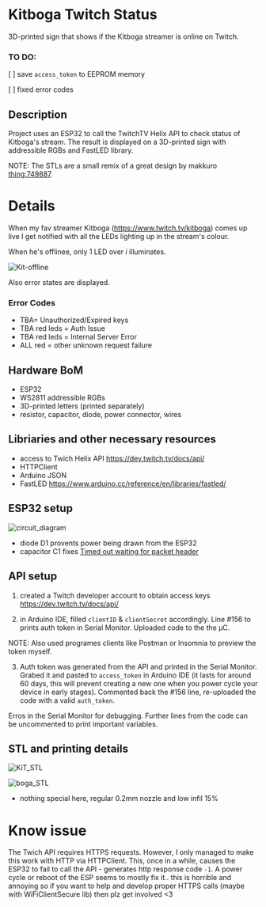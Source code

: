 # Kitboga Twitch Status

3D-printed sign that shows if the Kitboga streamer is online on Twitch.

### TO DO:

[ ] save `access_token` to EEPROM memory

[ ] fixed error codes

## Description

Project uses an ESP32 to call the TwitchTV Helix API to check status of Kitboga's stream. The result is displayed on a 3D-printed sign with addressible RGBs and FastLED library.

NOTE: The STLs are a small remix of a great design by makkuro [thing:749887](https://www.thingiverse.com/thing:749887).

# Details

When my fav streamer Kitboga (https://www.twitch.tv/kitboga) comes up live I get notified with all the LEDs lighting up in the stream's colour.

When he's offlinee, only 1 LED over _i_ illuminates.

![Kit-offline]()

Also error states are displayed.

### Error Codes

- TBA= Unauthorized/Expired keys
- TBA red leds = Auth Issue
- TBA red leds = Internal Server Error
- ALL red = other unknown request failure

## Hardware BoM

- ESP32
- WS2811 addressible RGBs
- 3D-printed letters (printed separately)
- resistor, capacitor, diode, power connector, wires

## Libriaries and other necessary resources

- access to Twich Helix API https://dev.twitch.tv/docs/api/
- HTTPClient
- Arduino JSON
- FastLED https://www.arduino.cc/reference/en/libraries/fastled/

## ESP32 setup

![circuit_diagram](https://github.com/pawelowski/KitbogaTwitchStatus/blob/main/photos/circuit_diagram.JPG)

- diode D1 provents power being drawn from the ESP32
- capacitor C1 fixes [Timed out waiting for packet header](https://randomnerdtutorials.com/solved-failed-to-connect-to-esp32-timed-out-waiting-for-packet-header/)

## API setup

1. created a Twitch developer account to obtain access keys https://dev.twitch.tv/docs/api/

2. in Arduino IDE, filled `clientID` & `clientSecret` accordingly. Line #156 to prints auth token in Serial Monitor.
   Uploaded code to the the μC.

NOTE: Also used programes clients like Postman or Insomnia to preview the token myself.

3. Auth token was generated from the API and printed in the Serial Monitor. Grabed it and pasted to `access_token` in Arduino IDE (it lasts for around 60 days, this will prevent creating a new one when you power cycle your device in early stages). Commented back the #156 line, re-uploaded the code with a valid `auth_token`.

Erros in the Serial Monitor for debugging. Further lines from the code can be uncommented to print important variables.

## STL and printing details

![KiT_STL](https://raw.githubusercontent.com/pawelowski/KitbogaTwitchStatus/main/photos/KiT_SLT_screenshot.JPG?v4&s=1260px)

![boga_STL](https://raw.githubusercontent.com/pawelowski/KitbogaTwitchStatus/main/photos/boga_STL_screenshot.JPG)

- nothing special here, regular 0.2mm nozzle and low infil 15%

# Know issue

The Twich API requires HTTPS requests. However, I only managed to make this work with HTTP via HTTPClient. This, once in a while, causes the ESP32 to fail to call the API - generates http response code `-1`. A power cycle or reboot of the ESP seems to mostly fix it.. this is horrible and annoying so if you want to help and develop proper HTTPS calls (maybe with WiFiClientSecure lib) then plz get involved <3
